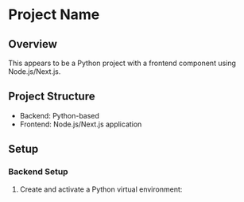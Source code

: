 # Project Name

## Overview
This appears to be a Python project with a frontend component using Node.js/Next.js.

## Project Structure
- Backend: Python-based
- Frontend: Node.js/Next.js application

## Setup

### Backend Setup
1. Create and activate a Python virtual environment:
